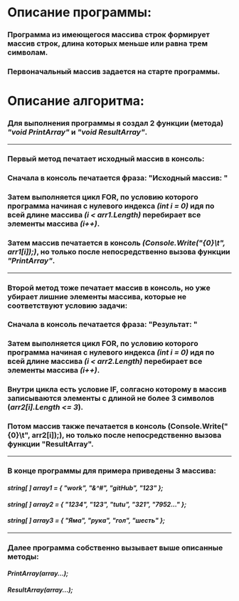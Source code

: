 # Описание программы:
### Программа из имеющегося массива строк формирует массив строк, длина которых меньше или равна трем символам.
### Первоначальный массив задается на старте программы.
# Описание алгоритма:
### Для выполнения программы я создал 2 функции (метода) *"void PrintArray"* и *"void ResultArray"*.
---
### **Первый метод** печатает исходный массив в консоль:
### Сначала в консоль печатается фраза: "Исходный массив: "
### Затем выполняется цикл FOR, по условию которого программа начиная  с нулевого индекса *(int i = 0)* идя по всей длине массива *(i < arr1.Length)* перебирает все элементы массива *(i++)*.
### Затем массив печатается в консоль *(Console.Write("{0}\t", arr1[i]);)*, но только после непосредственно вызова функции *"PrintArray"*.
---
### **Второй метод** тоже печатает массив в консоль, но уже убирает лишние элементы массива, которые не соответствуют условию задачи:
### Сначала в консоль печатается фраза: "Результат: "
### Затем выполняется цикл FOR, по условию которого программа начиная  с нулевого индекса *(int i = 0)* идя по всей длине массива *(i < arr2.Length)* перебирает все элементы массива *(i++)*.
### Внутри цикла есть условие IF, солгасно которому в массив записываются элементы с длиной не более 3 символов (*arr2[i].Length <= 3*).
### Потом массив также печатается в консоль (Console.Write("{0}\t", arr2[i]);), но только после непосредственно вызова функции "ResultArray".
---
### В конце программы для примера приведены 3 массива:
#### *string[ ] array1 = { "work", "&^#", "gitHub", "123" };*  
#### *string[ ] array2 = { "1234", "123", "tutu", "321", "7952..." };*
#### *string[ ] array3 = { "Яма", "рука", "гол", "шесть" };*
---
### Далее программа собственно вызывает выше описанные методы:
#### *PrintArray(array...);*
#### *ResultArray(array...);*